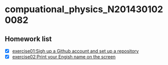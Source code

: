 # compuational_physics_N2014301020082
## Homework list
 - [x] [exercise01:Sigh up a Github account and set up a repository](https://www.zybuluo.com/Decadentvista/note/498418)
 - [x] [exercise02:Print your Engish name on the screen ](https://www.zybuluo.com/Decadentvista/note/498418)
